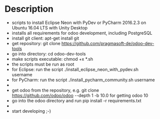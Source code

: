 # Description
* scripts to install Eclipse Neon with PyDev or PyCharm 2016.2.3 on Ubuntu 16.04 LTS with Unity Desktop
* installs all requirements for odoo development, including PostgreSQL
* install git client: apt-get install git
* get repository: git clone https://github.com/pragmasoft-de/odoo-dev-tools
* go into directory: cd odoo-dev-tools
* make scripts executable: chmod +x *.sh
* the scripts must be run as root
* for Eclipse: run the script ./install_eclipse_neon_with_pydev.sh username
* for PyCharm: run the script ./install_pycharm_community.sh username
* 
* get odoo from the repository, e.g. git clone https://github.com/odoo/odoo --depth 1 -b 10.0 for getting odoo 10
* go into the odoo directory and run pip install -r requirements.txt
* 
* start developing ;-)
